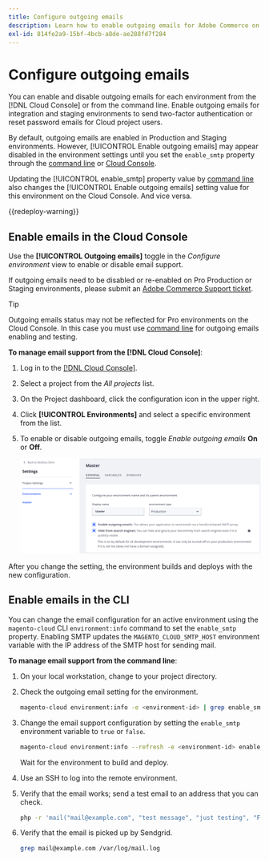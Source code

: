 ```yaml
---
title: Configure outgoing emails
description: Learn how to enable outgoing emails for Adobe Commerce on cloud infrastructure.
exl-id: 814fe2a9-15bf-4bcb-a8de-ae288fd7f284
---
```

# Configure outgoing emails

You can enable and disable outgoing emails for each environment from the [!DNL Cloud Console] or from the command line. Enable outgoing emails for integration and staging environments to send two-factor authentication or reset password emails for Cloud project users.

By default, outgoing emails are enabled in Production and Staging environments. However, [!UICONTROL Enable outgoing emails] may appear disabled in the environment settings until you set the `enable_smtp` property through the [command line](#enable-emails-in-the-cli) or [Cloud Console](outgoing-emails.md#enable-emails-in-the-cloud-console).

Updating the [!UICONTROL enable_smtp] property value by [command line](#enable-emails-in-the-cli) also changes the [!UICONTROL Enable outgoing emails] setting value for this environment on the Cloud Console. And vice versa.

{{redeploy-warning}}

## Enable emails in the Cloud Console

Use the **[!UICONTROL Outgoing emails]** toggle in the _Configure environment_ view to enable or disable email support.

If outgoing emails need to be disabled or re-enabled on Pro Production or Staging environments, please submit an [Adobe Commerce Support ticket](https://experienceleague.adobe.com/en/docs/commerce-knowledge-base/kb/help-center-guide/magento-help-center-user-guide).

>[!TIP]
>
>Outgoing emails status may not be reflected for Pro environments on the Cloud Console. In this case you must use [command line](#enable-emails-in-the-cli) for outgoing emails enabling and testing.

**To manage email support from the [!DNL Cloud Console]**:

1. Log in to the [[!DNL Cloud Console]](https://console.adobecommerce.com).
1. Select a project from the _All projects_ list.
1. On the Project dashboard, click the configuration icon in the upper right.
1. Click **[!UICONTROL Environments]** and select a specific environment from the list.
1. To enable or disable outgoing emails, toggle _Enable outgoing emails_ **On** or **Off**.

   ![Enable outgoing email configuration](../../assets/outgoing-emails.png)

After you change the setting, the environment builds and deploys with the new configuration.

## Enable emails in the CLI

You can change the email configuration for an active environment using the `magento-cloud` CLI `environment:info` command to set the `enable_smtp` property. Enabling SMTP updates the `MAGENTO_CLOUD_SMTP_HOST` environment variable with the IP address of the SMTP host for sending mail.

**To manage email support from the command line**:

1. On your local workstation, change to your project directory.

1. Check the outgoing email setting for the environment.

   ```bash
   magento-cloud environment:info -e <environment-id> | grep enable_smtp
   ```

1. Change the email support configuration by setting the `enable_smtp` environment variable to `true` or `false`.

   ```bash
   magento-cloud environment:info --refresh -e <environment-id> enable_smtp true
   ```

   Wait for the environment to build and deploy.

1. Use an SSH to log into the remote environment.

1. Verify that the email works; send a test email to an address that you can check.

   ```bash
   php -r 'mail("mail@example.com", "test message", "just testing", "From: tester@example.com");'
   ```

1. Verify that the email is picked up by Sendgrid.

   ```bash
   grep mail@example.com /var/log/mail.log
   ```
